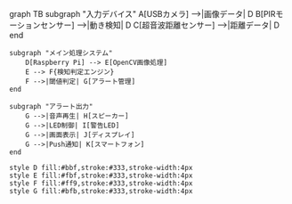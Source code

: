 graph TB
    subgraph "入力デバイス"
        A[USBカメラ] -->|画像データ| D
        B[PIRモーションセンサー] -->|動き検知| D
        C[超音波距離センサー] -->|距離データ| D
    end

    subgraph "メイン処理システム"
        D[Raspberry Pi] --> E[OpenCV画像処理]
        E --> F{検知判定エンジン}
        F -->|閾値判定| G[アラート管理]
    end

    subgraph "アラート出力"
        G -->|音声再生| H[スピーカー]
        G -->|LED制御| I[警告LED]
        G -->|画面表示| J[ディスプレイ]
        G -->|Push通知| K[スマートフォン]
    end

    style D fill:#bbf,stroke:#333,stroke-width:4px
    style E fill:#fbf,stroke:#333,stroke-width:4px
    style F fill:#ff9,stroke:#333,stroke-width:4px
    style G fill:#bfb,stroke:#333,stroke-width:4px
